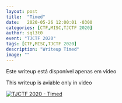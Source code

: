 ```yaml
---
layout: post
title:  "Timed"
date:   2020-05-26 12:00:01 -0300
categories: [CTF,MISC,TJCTF 2020]
author: sql3t0
event: "TJCTF 2020"
tags: [CTF,MISC,TJCTF 2020]
description: "Writeup Timed"
image: ""
---
```


Este writeup está disponível apenas em vídeo

This writeup is aviable only in video

[![TJCTF 2020 - Timed](https://img.youtube.com/vi/ZEHvv9NEqOM/0.jpg)](https://www.youtube.com/watch?v=ZEHvv9NEqOM "TJCTF - Timed")
